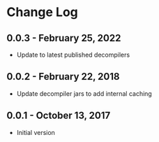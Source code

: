 # Change Log

## 0.0.3 - February 25, 2022

* Update to latest published decompilers

## 0.0.2 - February 22, 2018

* Update decompiler jars to add internal caching

## 0.0.1 - October 13, 2017

* Initial version

